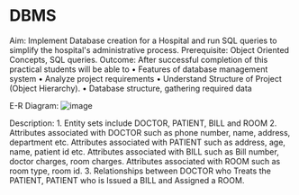 # DBMS

Aim: Implement Database creation for a Hospital and run SQL queries to simplify the hospital's administrative process.
Prerequisite: Object Oriented Concepts, SQL queries.
Outcome: After successful completion of this practical students will be able to
•	Features of database management system 
•	Analyze project requirements
•	Understand Structure of Project (Object Hierarchy).
•	Database structure, gathering required data 

E-R Diagram:
![image](https://user-images.githubusercontent.com/29852735/114341470-7cac1d00-9b77-11eb-8aa1-cb726c1b54c8.png)
 
Description: 1. Entity sets include DOCTOR, PATIENT, BILL and ROOM
2. Attributes associated with DOCTOR such as phone number, name, address, department etc. Attributes associated with PATIENT such as address, age, name, patient id etc. Attributes associated with BILL such as Bill number, doctor charges, room charges. Attributes associated with ROOM such as room type, room id.
3. Relationships between DOCTOR who Treats the PATIENT, PATIENT who is Issued a BILL and Assigned a ROOM.

